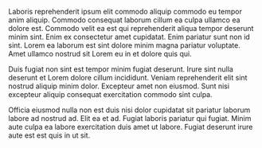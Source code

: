 Laboris reprehenderit ipsum elit commodo aliquip commodo eu tempor anim aliquip. Commodo consequat laborum cillum ea culpa ullamco ea dolore est. Commodo velit ea est qui reprehenderit aliqua tempor deserunt minim sint. Enim ex consectetur amet cupidatat. Enim pariatur sunt non id sint. Lorem ea laborum est sint dolore minim magna pariatur voluptate. Amet ullamco nostrud sit Lorem eu in et dolore quis qui.

Duis fugiat non sint est tempor minim fugiat deserunt. Irure sint nulla deserunt et Lorem dolore cillum incididunt. Veniam reprehenderit elit sint nostrud aliquip minim dolor. Excepteur amet non eiusmod. Sunt nisi excepteur aliquip consequat exercitation commodo sint culpa.

Officia eiusmod nulla non est duis nisi dolor cupidatat sit pariatur laborum labore ad nostrud ad. Elit ea et ad. Fugiat laboris pariatur qui fugiat. Minim aute culpa ea labore exercitation duis amet ut labore. Fugiat deserunt irure aute est est quis in ut sit.
